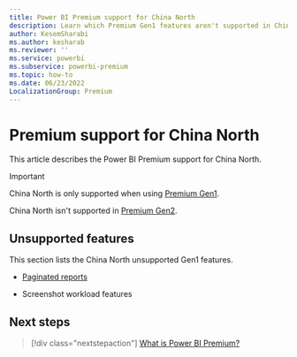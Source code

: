 ```yaml
---
title: Power BI Premium support for China North
description: Learn which Premium Gen1 features aren't supported in China North.
author: KesemSharabi
ms.author: kesharab
ms.reviewer: ''
ms.service: powerbi
ms.subservice: powerbi-premium
ms.topic: how-to
ms.date: 06/23/2022
LocalizationGroup: Premium
---
```


# Premium support for China North

This article describes the Power BI Premium support for China North.

>[!IMPORTANT]
>China North is only supported when using [Premium Gen1](service-premium-what-is.md).
>
>China North isn't supported in [Premium Gen2](service-premium-gen2-what-is.md).

## Unsupported features

This section lists the China North unsupported Gen1 features.

* [Paginated reports](../paginated-reports/paginated-reports-report-builder-power-bi.md)

* Screenshot workload features 

## Next steps

>[!div class="nextstepaction"]
>[What is Power BI Premium?](service-premium-what-is.md)
